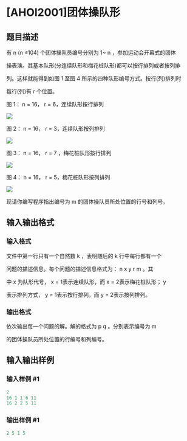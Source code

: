 # [AHOI2001]团体操队形

## 题目描述

有 n (n ≤104) 个团体操队员编号分别为 1~ n ，参加运动会开幕式的团体

操表演。其基本队形(分连续队形和梅花桩队形)都可以按行排列或者按列排

列。这样就能得到如图 1 至图 4 所示的四种队形编号方式。按行(列)排列时

每行(列)有 r 个位置。

图 1： n = 16， r = 6，连续队形按行排列

![](https://cdn.luogu.com.cn/upload/pic/1671.png)

图 2： n = 16， r = 3，连续队形按列排列

![](https://cdn.luogu.com.cn/upload/pic/1672.png)

图 3： n = 16， r = 7 ，梅花桩队形按行排列

![](https://cdn.luogu.com.cn/upload/pic/1673.png)

图 4： n = 16， r = 5，梅花桩队形按列排列

![](https://cdn.luogu.com.cn/upload/pic/1674.png)

现请你编写程序指出编号为 m 的团体操队员所处位置的行号和列号。

## 输入输出格式

### 输入格式

文件中第一行只有一个自然数 k ，表明随后的 k 行中每行都有一个

问题的描述信息。每个问题的描述信息格式为： n x y r m 。其

中 x 为队形代号， x = 1表示连续队形，而 x = 2表示梅花桩队形； y

表示排列方式， y = 1表示按行排列，而 y = 2表示按列排列。

### 输出格式

依次输出每一个问题的解。解的格式为 p q 。分别表示编号为 m

的团体操队员所处位置的行编号和列编号。

## 输入输出样例

### 输入样例 #1

```cpp
2
16 1 1 6 11
16 2 2 5 11
```


### 输出样例 #1

```cpp
2 5 1 5
```


